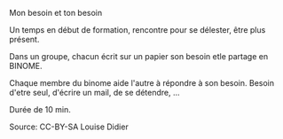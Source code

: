 Mon besoin et ton besoin

Un temps en début de formation, rencontre pour se délester, être plus présent. 

Dans un groupe, chacun écrit sur un papier son besoin etle partage en BINOME. 

Chaque membre du binome aide l'autre à répondre à son besoin. Besoin d'etre seul, d'écrire un mail, de se détendre, ...

Durée de 10 min. 

Source: CC-BY-SA Louise Didier
